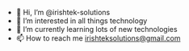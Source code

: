 - 👋 Hi, I’m @irishtek-solutions
- 👀 I’m interested in all things technology
- 🌱 I’m currently learning lots of new technologies
- 📫 How to reach me irishteksolutions@gmail.com

<!---
irishtek-solutions/irishtek-solutions is a ✨ special ✨ repository because its `README.md` (this file) appears on your GitHub profile.
You can click the Preview link to take a look at your changes.
--->
